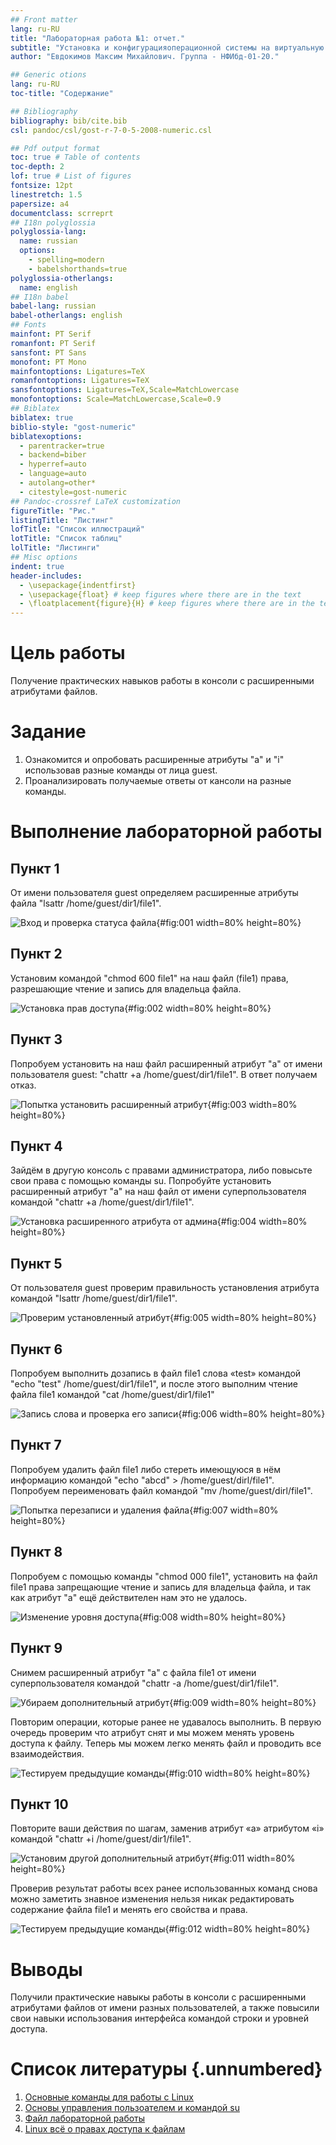 ```yaml
---
## Front matter
lang: ru-RU
title: "Лабораторная работа №1: отчет."
subtitle: "Установка и конфигурацияоперационной системы на виртуальную машину."
author: "Евдокимов Максим Михайлович. Группа - НФИбд-01-20."

## Generic otions
lang: ru-RU
toc-title: "Содержание"

## Bibliography
bibliography: bib/cite.bib
csl: pandoc/csl/gost-r-7-0-5-2008-numeric.csl

## Pdf output format
toc: true # Table of contents
toc-depth: 2
lof: true # List of figures
fontsize: 12pt
linestretch: 1.5
papersize: a4
documentclass: scrreprt
## I18n polyglossia
polyglossia-lang:
  name: russian
  options:
	- spelling=modern
	- babelshorthands=true
polyglossia-otherlangs:
  name: english
## I18n babel
babel-lang: russian
babel-otherlangs: english
## Fonts
mainfont: PT Serif
romanfont: PT Serif
sansfont: PT Sans
monofont: PT Mono
mainfontoptions: Ligatures=TeX
romanfontoptions: Ligatures=TeX
sansfontoptions: Ligatures=TeX,Scale=MatchLowercase
monofontoptions: Scale=MatchLowercase,Scale=0.9
## Biblatex
biblatex: true
biblio-style: "gost-numeric"
biblatexoptions:
  - parentracker=true
  - backend=biber
  - hyperref=auto
  - language=auto
  - autolang=other*
  - citestyle=gost-numeric
## Pandoc-crossref LaTeX customization
figureTitle: "Рис."
listingTitle: "Листинг"
lofTitle: "Список иллюстраций"
lotTitle: "Список таблиц"
lolTitle: "Листинги"
## Misc options
indent: true
header-includes:
  - \usepackage{indentfirst}
  - \usepackage{float} # keep figures where there are in the text
  - \floatplacement{figure}{H} # keep figures where there are in the text
---
```


# Цель работы

Получение практических навыков работы в консоли с расширенными атрибутами файлов.

# Задание

1. Ознакомится и опробовать расширенные атрибуты "a" и "i" использовав разные команды от лица guest.
2. Проанализировать получаемые ответы от кансоли на разные команды.

# Выполнение лабораторной работы

## Пункт 1

От имени пользователя guest определяем расширенные атрибуты файла "lsattr /home/guest/dir1/file1".

![Вход и проверка статуса файла](image/01.png){#fig:001 width=80% height=80%}

## Пункт 2

Установим командой "chmod 600 file1" на наш файл (file1) права, разрешающие чтение и запись для владельца файла.

![Установка прав доступа](image/02.png){#fig:002 width=80% height=80%}

## Пункт 3

Попробуем установить на наш файл расширенный атрибут "a" от имени пользователя guest:
"chattr +a /home/guest/dir1/file1". В ответ получаем отказ.

![Попытка установить расширенный атрибут](image/03.png){#fig:003 width=80% height=80%}

## Пункт 4

Зайдём в другую консоль с правами администратора, либо повысьте свои права с помощью команды su. Попробуйте установить расширенный атрибут "a" на наш файл от имени суперпользователя командой "chattr +a /home/guest/dir1/file1".

![Установка расширенного атрибута от админа](image/04.png){#fig:004 width=80% height=80%}

## Пункт 5

От пользователя guest проверим правильность установления атрибута командой "lsattr /home/guest/dir1/file1".

![Проверим установленный атрибут](image/05.png){#fig:005 width=80% height=80%}

## Пункт 6

Попробуем выполнить дозапись в файл file1 слова «test» командой "echo "test" /home/guest/dir1/file1", и после этого выполним чтение файла file1 командой "cat /home/guest/dir1/file1"

![Запись слова и проверка его записи](image/06.png){#fig:006 width=80% height=80%}

## Пункт 7

Попробуем удалить файл file1 либо стереть имеющуюся в нём информацию командой "echo "abcd" > /home/guest/dirl/file1". Попробуем переименовать файл командой "mv /home/guest/dirl/file1".

![Попытка перезаписи и удаления файла](image/07.png){#fig:007 width=80% height=80%}

## Пункт 8

Попробуем с помощью команды "chmod 000 file1", установить на файл file1 права запрещающие чтение и запись для владельца файла, и так как атрибут "a" ещё действителен нам это не удалось.

![Изменение уровня доступа](image/08.png){#fig:008 width=80% height=80%}

## Пункт 9

Снимем расширенный атрибут "a" с файла file1 от имени суперпользователя командой "chattr -a /home/guest/dir1/file1".

![Убираем дополнительный атрибут](image/09.png){#fig:009 width=80% height=80%}

Повторим операции, которые ранее не удавалось выполнить. В первую очередь проверим что атрибут снят и мы можем менять уровень доступа к файлу. Теперь мы можем легко менять файл и проводить все взаимодействия.

![Тестируем предыдущие команды](image/10.png){#fig:010 width=80% height=80%}

## Пункт 10

Повторите ваши действия по шагам, заменив атрибут «a» атрибутом «i» командой "chattr +i /home/guest/dir1/file1".

![Установим другой дополнительный атрибут](image/11.png){#fig:011 width=80% height=80%}

Проверив результат работы всех ранее использованных команд снова можно заметить знавное изменения нельзя никак редактировать содержание файла file1 и менять его свойства и права.

![Тестируем предыдущие команды](image/12.png){#fig:012 width=80% height=80%}

# Выводы

Получили практические навыкы работы в консоли с расширенными атрибутами файлов от имени разных пользователей, а также повысили свои навыки использования интерфейса командой строки и уровней доступа.

# Список литературы {.unnumbered}

1. [Основные команды для работы с Linux](https://eternalhost.net/blog/sozdanie-saytov/osnovnye-komandy-linux)
2. [Основы управления пользоателем и командой su](https://losst.pro/komanda-su-v-linux)
3. [Файл лабораторной работы](https://esystem.rudn.ru/pluginfile.php/2090277/mod_resource/content/3/004-lab_discret_extattr.pdf)
4. [Linux всё о правах доступа к файлам](https://itdid.ru/file_permissions.html)
